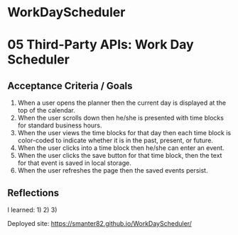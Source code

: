 # WorkDayScheduler

# 05 Third-Party APIs: Work Day Scheduler

## Acceptance Criteria / Goals

1)  When a user opens the planner then the current day is displayed at the top of the calendar.
2)  When the user scrolls down then he/she is presented with time blocks for standard business hours.
3)  When the user views the time blocks for that day then each time block is color-coded to indicate whether it is in the past, present, or future.
4)  When the user clicks into a time block then he/she can enter an event.
5)  When the user clicks the save button for that time block, then the text for that event is saved in local storage.
6)  When the user refreshes the page then the saved events persist.

## Reflections

I learned:
1)
2)
3)

Deployed site:   https://smanter82.github.io/WorkDayScheduler/
